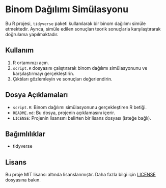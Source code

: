 # Binom Dağılımı Simülasyonu

Bu R projesi, `tidyverse` paketi kullanılarak bir binom dağılımı simüle etmektedir. Ayrıca, simüle edilen sonuçları teorik sonuçlarla karşılaştırarak doğrulama yapılmaktadır.

## Kullanım

1. R ortamınızı açın.
2. `script.R` dosyasını çalıştırarak binom dağılımı simülasyonunu ve karşılaştırmayı gerçekleştirin.
3. Çıktıları gözlemleyin ve sonuçları değerlendirin.

## Dosya Açıklamaları

- `script.R`: Binom dağılımı simülasyonunu gerçekleştiren R betiği.
- `README.md`: Bu dosya, projenin açıklamasını içerir.
- `LICENSE`: Projenin lisansını belirten bir lisans dosyası (isteğe bağlı).

## Bağımlılıklar

- tidyverse

## Lisans

Bu proje MIT lisansı altında lisanslanmıştır. Daha fazla bilgi için [LICENSE](LICENSE) dosyasına bakın.
